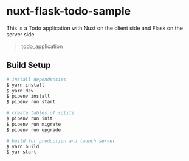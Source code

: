 # nuxt-flask-todo-sample
This is a Todo application with Nuxt on the client side and Flask on the server side

> todo_application

## Build Setup

```zsh
# install dependencies
$ yarn install
$ yarn dev
$ pipenv install
$ pipenv run start

# create tables of sqlite
$ pipenv run init
$ pipenv run migrate
$ pipenv run upgrade

# build for production and launch server
$ yarn build
$ yar start

